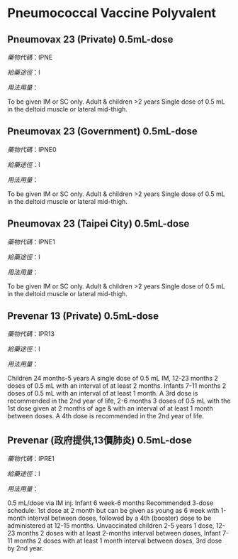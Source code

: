 # Pneumococcal Vaccine Polyvalent

## Pneumovax 23 (Private) 0.5mL-dose

*藥物代碼*：IPNE

*給藥途徑*：I

*用法用量*：

To be given IM or SC only. 
Adult & children >2 years 
Single dose of 0.5 mL in the deltoid muscle or lateral mid-thigh.

## Pneumovax 23 (Government) 0.5mL-dose

*藥物代碼*：IPNE0

*給藥途徑*：I

*用法用量*：

To be given IM or SC only. 
Adult & children >2 years 
Single dose of 0.5 mL in the deltoid muscle or lateral mid-thigh.

## Pneumovax 23 (Taipei City) 0.5mL-dose

*藥物代碼*：IPNE1

*給藥途徑*：I

*用法用量*：

To be given IM or SC only. 
Adult & children >2 years 
Single dose of 0.5 mL in the deltoid muscle or lateral mid-thigh.

## Prevenar 13 (Private) 0.5mL-dose

*藥物代碼*：IPR13

*給藥途徑*：I

*用法用量*：

Children 24 months-5 years A single dose of 0.5 mL IM, 12-23 months 2 doses of 0.5 mL with an interval of at least 2 months. Infants 7-11 months 2 doses of 0.5 mL with an interval of at least 1 month. A 3rd dose is recommended in the 2nd year of life, 2-6 months 3 doses of 0.5 mL with the 1st dose given at 2 months of age & with an interval of at least 1 month between doses. A 4th dose is recommended in the 2nd year of life.

## Prevenar (政府提供,13價肺炎) 0.5mL-dose

*藥物代碼*：IPRE1

*給藥途徑*：I

*用法用量*：

0.5 mL/dose via IM inj. Infant 6 week-6 months Recommended 3-dose schedule: 1st dose at 2 month but can be given as young as 6 week with 1-month interval between doses, followed by a 4th (booster) dose to be administered at 12-15 months. Unvaccinated children 2-5 years 1 dose, 12-23 months 2 doses with at least 2-months interval between doses, Infant 7-11 months 2 doses with at least 1 month interval between doses, 3rd dose by 2nd year.

